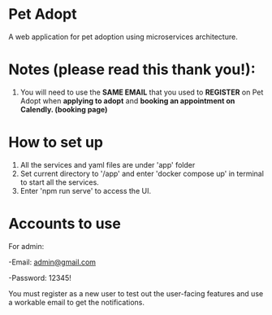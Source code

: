 # Pet Adopt
A web application for pet adoption using microservices architecture.

# Notes (please read this thank you!):
1. You will need to use the **SAME EMAIL** that you used to **REGISTER** on Pet Adopt when __applying to adopt__ and __booking an appointment on Calendly. (booking page)__

# How to set up
1. All the services and yaml files are under 'app' folder
2. Set current directory to '/app' and enter 'docker compose up' in terminal to start all the services.
3. Enter 'npm run serve' to access the UI.

# Accounts to use
For admin:

  -Email: admin@gmail.com
  
  -Password: 12345!
  
You must register as a new user to test out the user-facing features and use a workable email to get the notifications.

